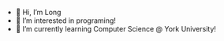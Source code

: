 - 👋 Hi, I’m Long
- 👀 I’m interested in programing!
- 🌱 I’m currently learning Computer Science @ York University!

<!---
longg99/longg99 is a ✨ special ✨ repository because its `README.md` (this file) appears on your GitHub profile.
You can click the Preview link to take a look at your changes.
--->
